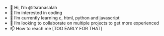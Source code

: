 
- 👋 Hi, I’m @itsranasalah
- 👀 I’m interested in coding
- 🌱 I’m currently learning c, html, python and javascript
- 💞️ I’m looking to collaborate on multiple projects to get more experienced
- 📫 How to reach me [TOO EARLY FOR THAT]

<!---
itsranasalah/itsranasalah is a ✨ special ✨ repository because its `README.md` (this file) appears on your GitHub profile.
You can click the Preview link to take a look at your changes.
--->
